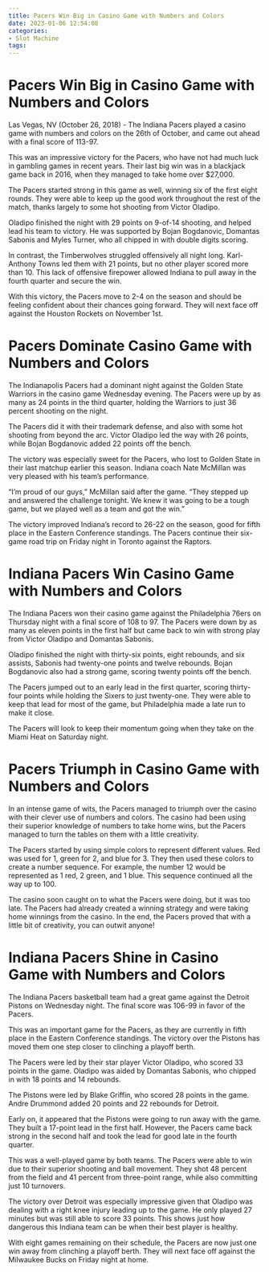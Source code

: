 ```yaml
---
title: Pacers Win Big in Casino Game with Numbers and Colors
date: 2023-01-06 12:54:08
categories:
- Slot Machine
tags:
---
```



#  Pacers Win Big in Casino Game with Numbers and Colors

Las Vegas, NV (October 26, 2018) - The Indiana Pacers played a casino game with numbers and colors on the 26th of October, and came out ahead with a final score of 113-97.

This was an impressive victory for the Pacers, who have not had much luck in gambling games in recent years. Their last big win was in a blackjack game back in 2016, when they managed to take home over $27,000.

The Pacers started strong in this game as well, winning six of the first eight rounds. They were able to keep up the good work throughout the rest of the match, thanks largely to some hot shooting from Victor Oladipo.

Oladipo finished the night with 29 points on 9-of-14 shooting, and helped lead his team to victory. He was supported by Bojan Bogdanovic, Domantas Sabonis and Myles Turner, who all chipped in with double digits scoring.

In contrast, the Timberwolves struggled offensively all night long. Karl-Anthony Towns led them with 21 points, but no other player scored more than 10. This lack of offensive firepower allowed Indiana to pull away in the fourth quarter and secure the win.

With this victory, the Pacers move to 2-4 on the season and should be feeling confident about their chances going forward. They will next face off against the Houston Rockets on November 1st.

#  Pacers Dominate Casino Game with Numbers and Colors

The Indianapolis Pacers had a dominant night against the Golden State Warriors in the casino game Wednesday evening. The Pacers were up by as many as 24 points in the third quarter, holding the Warriors to just 36 percent shooting on the night.

The Pacers did it with their trademark defense, and also with some hot shooting from beyond the arc. Victor Oladipo led the way with 26 points, while Bojan Bogdanovic added 22 points off the bench.

The victory was especially sweet for the Pacers, who lost to Golden State in their last matchup earlier this season. Indiana coach Nate McMillan was very pleased with his team’s performance.

“I’m proud of our guys,” McMillan said after the game. “They stepped up and answered the challenge tonight. We knew it was going to be a tough game, but we played well as a team and got the win.”

The victory improved Indiana’s record to 26-22 on the season, good for fifth place in the Eastern Conference standings. The Pacers continue their six-game road trip on Friday night in Toronto against the Raptors.

#  Indiana Pacers Win Casino Game with Numbers and Colors

The Indiana Pacers won their casino game against the Philadelphia 76ers on Thursday night with a final score of 108 to 97. The Pacers were down by as many as eleven points in the first half but came back to win with strong play from Victor Oladipo and Domantas Sabonis.

Oladipo finished the night with thirty-six points, eight rebounds, and six assists, Sabonis had twenty-one points and twelve rebounds. Bojan Bogdanovic also had a strong game, scoring twenty points off the bench.

The Pacers jumped out to an early lead in the first quarter, scoring thirty-four points while holding the Sixers to just twenty-one. They were able to keep that lead for most of the game, but Philadelphia made a late run to make it close.

The Pacers will look to keep their momentum going when they take on the Miami Heat on Saturday night.

#  Pacers Triumph in Casino Game with Numbers and Colors

In an intense game of wits, the Pacers managed to triumph over the casino with their clever use of numbers and colors. The casino had been using their superior knowledge of numbers to take home wins, but the Pacers managed to turn the tables on them with a little creativity.

The Pacers started by using simple colors to represent different values. Red was used for 1, green for 2, and blue for 3. They then used these colors to create a number sequence. For example, the number 12 would be represented as 1 red, 2 green, and 1 blue. This sequence continued all the way up to 100.

The casino soon caught on to what the Pacers were doing, but it was too late. The Pacers had already created a winning strategy and were taking home winnings from the casino. In the end, the Pacers proved that with a little bit of creativity, you can outwit anyone!

#  Indiana Pacers Shine in Casino Game with Numbers and Colors

The Indiana Pacers basketball team had a great game against the Detroit Pistons on Wednesday night. The final score was 106-99 in favor of the Pacers.

This was an important game for the Pacers, as they are currently in fifth place in the Eastern Conference standings. The victory over the Pistons has moved them one step closer to clinching a playoff berth.

The Pacers were led by their star player Victor Oladipo, who scored 33 points in the game. Oladipo was aided by Domantas Sabonis, who chipped in with 18 points and 14 rebounds.

The Pistons were led by Blake Griffin, who scored 28 points in the game. Andre Drummond added 20 points and 22 rebounds for Detroit.

 Early on, it appeared that the Pistons were going to run away with the game. They built a 17-point lead in the first half. However, the Pacers came back strong in the second half and took the lead for good late in the fourth quarter.

This was a well-played game by both teams. The Pacers were able to win due to their superior shooting and ball movement. They shot 48 percent from the field and 41 percent from three-point range, while also committing just 10 turnovers.

The victory over Detroit was especially impressive given that Oladipo was dealing with a right knee injury leading up to the game. He only played 27 minutes but was still able to score 33 points. This shows just how dangerous this Indiana team can be when their best player is healthy.

With eight games remaining on their schedule, the Pacers are now just one win away from clinching a playoff berth. They will next face off against the Milwaukee Bucks on Friday night at home.